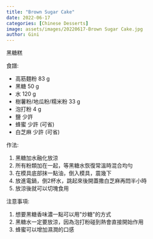 ```yaml
---
title: "Brown Sugar Cake"
date: 2022-06-17
categories: [Chinese Desserts]
image: assets/images/20220617-Brown Sugar Cake.jpg
author: Gini
---
```

黑糖糕

食譜: 
- 高筋麵粉 83 g
- 黑糖 50 g
- 水 120 g
- 樹薯粉/地瓜粉/糯米粉 33 g
- 泡打粉 4 g
- 鹽 少許
- 蜂蜜 少許 (可省)
- 白芝麻 少許 (可省)

作法:
1. 黑糖加水融化放涼
2. 所有粉類加在一起，等黑糖水恢復常溫時混合均勻
3. 在模具底部抹一點油，倒入模具，震幾下
4. 放進電鍋，倒2杯水，跳起來後開蓋撒白芝麻再悶半小時
5. 放涼後就可以切塊食用

注意事項:
1. 想要黑糖香味濃一點可以用"炒糖"的方式
2. 黑糖水一定要放涼，因為泡打粉碰到熱會直接開始作用
3. 蜂蜜可以增加濕潤的口感
